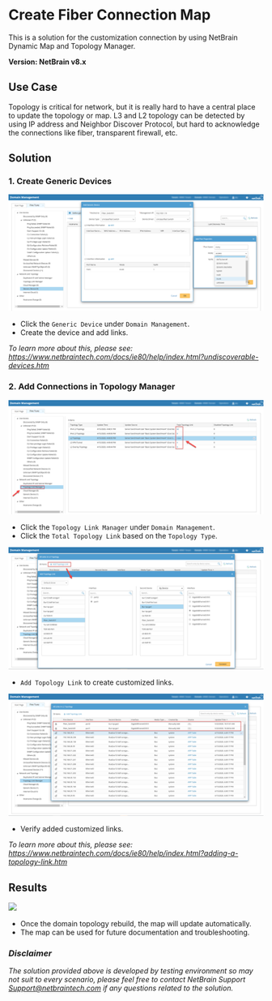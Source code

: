 # Create Fiber Connection Map
This is a solution for the customization connection by using NetBrain Dynamic Map and Topology Manager.

**Version: NetBrain v8.x**

## Use Case

Topology is critical for network, but it is really hard to have a central place to update the topology or map. L3 and L2 topology can be detected by using IP address and Neighbor Discover Protocol, but hard to acknowledge the connections like fiber, transparent firewall, etc.

## Solution

### 1. Create Generic Devices

![](images/create_generic_devices.png)
* Click the `Generic Device` under `Domain Management`.
* Create the device and add links.

*To learn more about this, please see: https://www.netbraintech.com/docs/ie80/help/index.html?undiscoverable-devices.htm*

### 2. Add Connections in Topology Manager

![](images/click_topo_manager.png)
* Click the `Topology Link Manager` under `Domain Management`.
* Click the `Total Topology Link` based on the `Topology Type`.

![](images/add_topo_links.png)
* `Add Topology Link` to create customized links.

![](images/topo_links_added.png)
* Verify added customized links.

*To learn more about this, please see: https://www.netbraintech.com/docs/ie80/help/index.html?adding-a-topology-link.htm*

## Results

![](images/map_generic_device.gif)
* Once the domain topology rebuild, the map will update automatically.
* The map can be used for future documentation and troubleshooting.

### *Disclaimer*
*The solution provided above is developed by testing environment so may not suit to every scenario, please feel free to contact NetBrain Support <Support@netbraintech.com> if any questions related to the solution.* 

